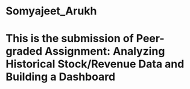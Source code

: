 # Somyajeet_Arukh
# This is the submission of Peer-graded Assignment: Analyzing Historical Stock/Revenue Data and Building a Dashboard
